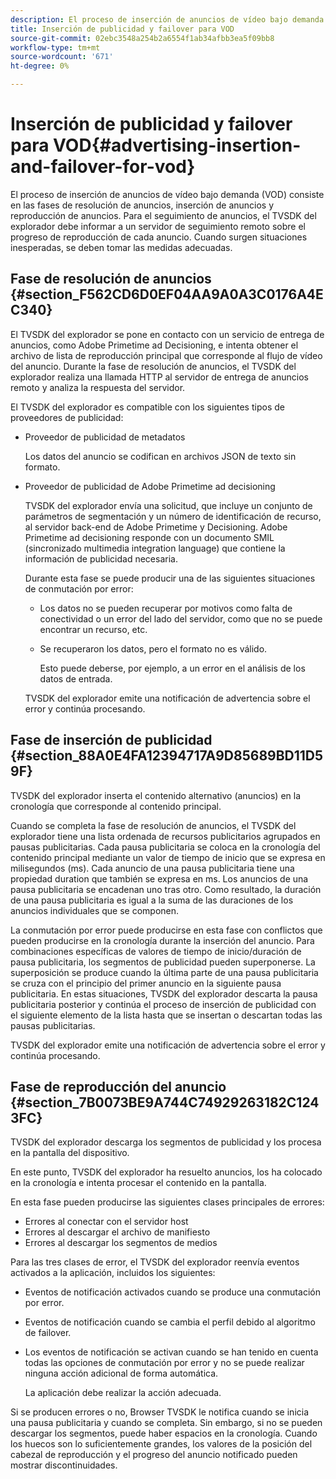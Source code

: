 ```yaml
---
description: El proceso de inserción de anuncios de vídeo bajo demanda (VOD) consiste en las fases de resolución de anuncios, inserción de anuncios y reproducción de anuncios. Para el seguimiento de anuncios, el TVSDK del explorador debe informar a un servidor de seguimiento remoto sobre el progreso de reproducción de cada anuncio. Cuando surgen situaciones inesperadas, se deben tomar las medidas adecuadas.
title: Inserción de publicidad y failover para VOD
source-git-commit: 02ebc3548a254b2a6554f1ab34afbb3ea5f09bb8
workflow-type: tm+mt
source-wordcount: '671'
ht-degree: 0%

---
```


# Inserción de publicidad y failover para VOD{#advertising-insertion-and-failover-for-vod}

El proceso de inserción de anuncios de vídeo bajo demanda (VOD) consiste en las fases de resolución de anuncios, inserción de anuncios y reproducción de anuncios. Para el seguimiento de anuncios, el TVSDK del explorador debe informar a un servidor de seguimiento remoto sobre el progreso de reproducción de cada anuncio. Cuando surgen situaciones inesperadas, se deben tomar las medidas adecuadas.

## Fase de resolución de anuncios {#section_F562CD6D0EF04AA9A0A3C0176A4EC340}

El TVSDK del explorador se pone en contacto con un servicio de entrega de anuncios, como Adobe Primetime ad Decisioning, e intenta obtener el archivo de lista de reproducción principal que corresponde al flujo de vídeo del anuncio. Durante la fase de resolución de anuncios, el TVSDK del explorador realiza una llamada HTTP al servidor de entrega de anuncios remoto y analiza la respuesta del servidor.

El TVSDK del explorador es compatible con los siguientes tipos de proveedores de publicidad:

* Proveedor de publicidad de metadatos

  Los datos del anuncio se codifican en archivos JSON de texto sin formato.
* Proveedor de publicidad de Adobe Primetime ad decisioning

  TVSDK del explorador envía una solicitud, que incluye un conjunto de parámetros de segmentación y un número de identificación de recurso, al servidor back-end de Adobe Primetime y Decisioning. Adobe Primetime ad decisioning responde con un documento SMIL (sincronizado multimedia integration language) que contiene la información de publicidad necesaria.

  Durante esta fase se puede producir una de las siguientes situaciones de conmutación por error:

   * Los datos no se pueden recuperar por motivos como falta de conectividad o un error del lado del servidor, como que no se puede encontrar un recurso, etc.
   * Se recuperaron los datos, pero el formato no es válido.

     Esto puede deberse, por ejemplo, a un error en el análisis de los datos de entrada.

  TVSDK del explorador emite una notificación de advertencia sobre el error y continúa procesando.

## Fase de inserción de publicidad {#section_88A0E4FA12394717A9D85689BD11D59F}

TVSDK del explorador inserta el contenido alternativo (anuncios) en la cronología que corresponde al contenido principal.

Cuando se completa la fase de resolución de anuncios, el TVSDK del explorador tiene una lista ordenada de recursos publicitarios agrupados en pausas publicitarias. Cada pausa publicitaria se coloca en la cronología del contenido principal mediante un valor de tiempo de inicio que se expresa en milisegundos (ms). Cada anuncio de una pausa publicitaria tiene una propiedad duration que también se expresa en ms. Los anuncios de una pausa publicitaria se encadenan uno tras otro. Como resultado, la duración de una pausa publicitaria es igual a la suma de las duraciones de los anuncios individuales que se componen.

La conmutación por error puede producirse en esta fase con conflictos que pueden producirse en la cronología durante la inserción del anuncio. Para combinaciones específicas de valores de tiempo de inicio/duración de pausa publicitaria, los segmentos de publicidad pueden superponerse. La superposición se produce cuando la última parte de una pausa publicitaria se cruza con el principio del primer anuncio en la siguiente pausa publicitaria. En estas situaciones, TVSDK del explorador descarta la pausa publicitaria posterior y continúa el proceso de inserción de publicidad con el siguiente elemento de la lista hasta que se insertan o descartan todas las pausas publicitarias.

TVSDK del explorador emite una notificación de advertencia sobre el error y continúa procesando.

## Fase de reproducción del anuncio {#section_7B0073BE9A744C74929263182C1243FC}

TVSDK del explorador descarga los segmentos de publicidad y los procesa en la pantalla del dispositivo.

En este punto, TVSDK del explorador ha resuelto anuncios, los ha colocado en la cronología e intenta procesar el contenido en la pantalla.

En esta fase pueden producirse las siguientes clases principales de errores:

* Errores al conectar con el servidor host
* Errores al descargar el archivo de manifiesto
* Errores al descargar los segmentos de medios

Para las tres clases de error, el TVSDK del explorador reenvía eventos activados a la aplicación, incluidos los siguientes:

* Eventos de notificación activados cuando se produce una conmutación por error.
* Eventos de notificación cuando se cambia el perfil debido al algoritmo de failover.
* Los eventos de notificación se activan cuando se han tenido en cuenta todas las opciones de conmutación por error y no se puede realizar ninguna acción adicional de forma automática.

  La aplicación debe realizar la acción adecuada.

Si se producen errores o no, Browser TVSDK le notifica cuando se inicia una pausa publicitaria y cuando se completa. Sin embargo, si no se pueden descargar los segmentos, puede haber espacios en la cronología. Cuando los huecos son lo suficientemente grandes, los valores de la posición del cabezal de reproducción y el progreso del anuncio notificado pueden mostrar discontinuidades.
